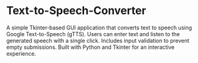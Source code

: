 # Text-to-Speech-Converter
A simple Tkinter-based GUI application that converts text to speech using Google Text-to-Speech (gTTS). Users can enter text and listen to the generated speech with a single click. Includes input validation to prevent empty submissions. Built with Python and Tkinter for an interactive experience.
